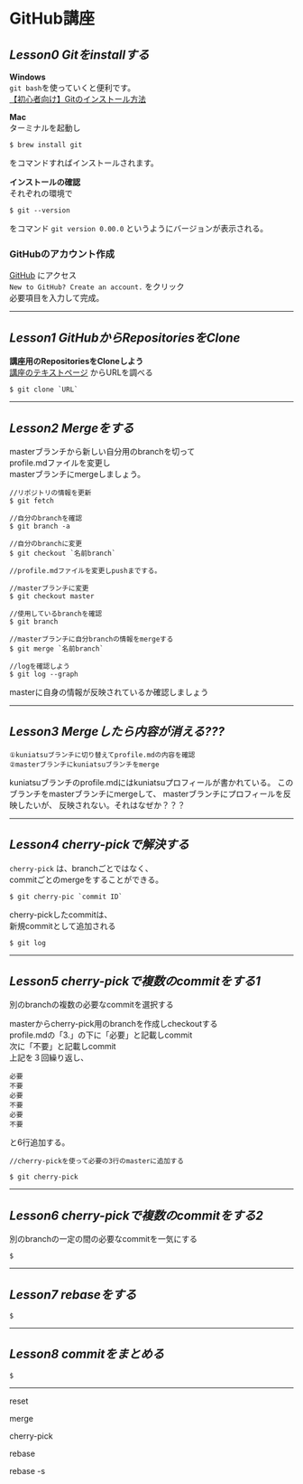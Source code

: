 # GitHub講座


## *Lesson0 Gitをinstallする*  

**Windows**  
`git bash`を使っていくと便利です。  
[【初心者向け】Gitのインストール方法](https://eng-entrance.com/git-install)  


**Mac**  
ターミナルを起動し
```
$ brew install git
```
をコマンドすればインストールされます。


**インストールの確認**  
それぞれの環境で
```
$ git --version
```
をコマンド
`git version 0.00.0`
というようにバージョンが表示される。   




### **GitHubのアカウント作成**  
[GitHub](https://github.com/login)   にアクセス  
`New to GitHub? Create an account.` をクリック   
必要項目を入力して完成。   

---
## *Lesson1 GitHubからRepositoriesをClone*  

**講座用のRepositoriesをCloneしよう**  
[講座のテキストページ](https://github.com/kuniatsu/workShopGitHubAdvance) からURLを調べる
```
$ git clone `URL`
```

---
## *Lesson2 Mergeをする*  

masterブランチから新しい自分用のbranchを切って  
profile.mdファイルを変更し    
masterブランチにmergeしましょう。  

```
//リポジトリの情報を更新
$ git fetch

//自分のbranchを確認
$ git branch -a

//自分のbranchに変更
$ git checkout `名前branch`

//profile.mdファイルを変更しpushまでする。

//masterブランチに変更
$ git checkout master

//使用しているbranchを確認
$ git branch

//masterブランチに自分branchの情報をmergeする
$ git merge `名前branch`

//logを確認しよう
$ git log --graph

```
masterに自身の情報が反映されているか確認しましょう  



---
## *Lesson3 Mergeしたら内容が消える???*  

```
①kuniatsuブランチに切り替えてprofile.mdの内容を確認  
②masterブランチにkuniatsuブランチをmerge  
```

kuniatsuブランチのprofile.mdにはkuniatsuプロフィールが書かれている。
このブランチをmasterブランチにmergeして、
masterブランチにプロフィールを反映したいが、
反映されない。それはなぜか？？？

---
## *Lesson4 cherry-pickで解決する*  

`cherry-pick` は、branchごとではなく、  
commitごとのmergeをすることができる。
```
$ git cherry-pic `commit ID`
```

cherry-pickしたcommitは、  
新規commitとして追加される
```
$ git log
```
---
## *Lesson5 cherry-pickで複数のcommitをする1*  

別のbranchの複数の必要なcommitを選択する 
  
masterからcherry-pick用のbranchを作成しcheckoutする  
profile.mdの「3.」の下に「必要」と記載しcommit  
次に「不要」と記載しcommit  
上記を３回繰り返し、  
```
必要
不要
必要
不要
必要
不要
```
と6行追加する。

```
//cherry-pickを使って必要の3行のmasterに追加する

$ git cherry-pick 
```

---
## *Lesson6 cherry-pickで複数のcommitをする2* 

別のbranchの一定の間の必要なcommitを一気にする  

```
$ 
```

---
## *Lesson7 rebaseをする* 

```
$ 
```
---
## *Lesson8 commitをまとめる* 

```
$ 
```
---




reset

merge

cherry-pick

rebase

rebase -s

